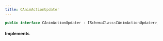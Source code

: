 ```yaml
---
title: CAnimActionUpdater
---
```


```csharp
public interface CAnimActionUpdater : ISchemaClass<CAnimActionUpdater>, ISchemaField, ISchemaClass, INativeHandle
```

#### Implements

